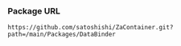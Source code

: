 ### Package URL

```
https://github.com/satoshishi/ZaContainer.git?path=/main/Packages/DataBinder
```
